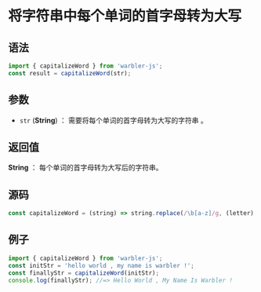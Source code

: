 # 将字符串中每个单词的首字母转为大写

## 语法

```js
import { capitalizeWord } from 'warbler-js';
const result = capitalizeWord(str);
```

## 参数

- `str` (**String**) ： 需要将每个单词的首字母转为大写的字符串 。

## 返回值

**String** ： 每个单词的首字母转为大写后的字符串。

## 源码

```js
const capitalizeWord = (string) => string.replace(/\b[a-z]/g, (letter) => letter.toUpperCase());
```

## 例子

```js
import { capitalizeWord } from 'warbler-js';
const initStr = 'hello world , my name is warbler !';
const finallyStr = capitalizeWord(initStr);
console.log(finallyStr); //=> Hello World , My Name Is Warbler !
```
